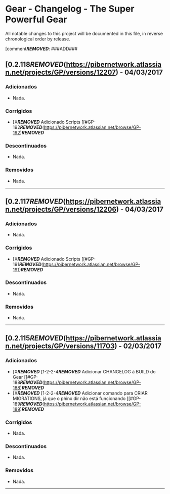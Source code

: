 # Gear - Changelog - The Super Powerful Gear

All notable changes to this project will be documented in this file, in reverse chronological order by release.

[comment***REMOVED***: ###ADD###

## [0.2.118***REMOVED***(https://pibernetwork.atlassian.net/projects/GP/versions/12207) - 04/03/2017

### Adicionados

- Nada.

### Corrigidos

- [X***REMOVED*** Adicionado Scripts [[#GP-192***REMOVED***(https://pibernetwork.atlassian.net/browse/GP-192)***REMOVED***

### Descontinuados

- Nada.

### Removidos

- Nada.

---

## [0.2.117***REMOVED***(https://pibernetwork.atlassian.net/projects/GP/versions/12206) - 04/03/2017

### Adicionados

- Nada.

### Corrigidos

- [X***REMOVED*** Adicionado Scripts [[#GP-191***REMOVED***(https://pibernetwork.atlassian.net/browse/GP-191)***REMOVED***

### Descontinuados

- Nada.

### Removidos

- Nada.

---

## [0.2.115***REMOVED***(https://pibernetwork.atlassian.net/projects/GP/versions/11703) - 02/03/2017

### Adicionados

- [X***REMOVED*** [1-2-2-4***REMOVED*** Adicionar CHANGELOG à BUILD do Gear [[#GP-188***REMOVED***(https://pibernetwork.atlassian.net/browse/GP-188)***REMOVED***
- [X***REMOVED*** [1-2-2-4***REMOVED*** Adicionar comando para CRIAR MIGRATIONS, já que o phinx dir não está funcionando [[#GP-189***REMOVED***(https://pibernetwork.atlassian.net/browse/GP-189)***REMOVED***

### Corrigidos

- Nada.

### Descontinuados

- Nada.

### Removidos

- Nada.

---

